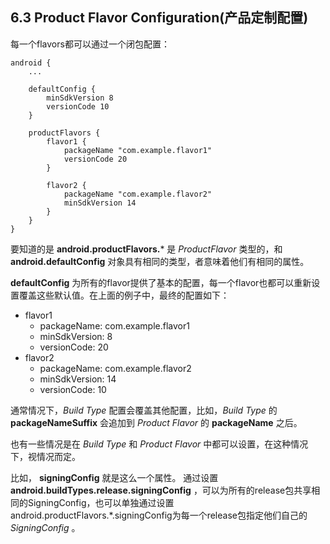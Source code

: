 ## 6.3 Product Flavor Configuration(产品定制配置)

每一个flavors都可以通过一个闭包配置：

    android {
        ...
    
        defaultConfig {
            minSdkVersion 8
            versionCode 10
        }
    
        productFlavors {
            flavor1 {
                packageName "com.example.flavor1"
                versionCode 20
            }
    
            flavor2 {
                packageName "com.example.flavor2"
                minSdkVersion 14
            }
        }
    }

要知道的是 **android.productFlavors.*** 是 *ProductFlavor* 类型的，和 **android.defaultConfig** 对象具有相同的类型，者意味着他们有相同的属性。

**defaultConfig** 为所有的flavor提供了基本的配置，每一个flavor也都可以重新设置覆盖这些默认值。在上面的例子中，最终的配置如下：

* flavor1
    * packageName: com.example.flavor1
    * minSdkVersion: 8
    * versionCode: 20
* flavor2
    * packageName: com.example.flavor2
    * minSdkVersion: 14
    * versionCode: 10

通常情况下，*Build Type* 配置会覆盖其他配置，比如，*Build Type* 的 **packageNameSuffix** 会追加到 *Product Flavor* 的 **packageName** 之后。

也有一些情况是在 *Build Type* 和 *Product Flavor* 中都可以设置，在这种情况下，视情况而定。

比如， **signingConfig** 就是这么一个属性。
通过设置 **android.buildTypes.release.signingConfig** ，可以为所有的release包共享相同的SigningConfig，也可以单独通过设置android.productFlavors.*.signingConfig为每一个release包指定他们自己的 *SigningConfig* 。
